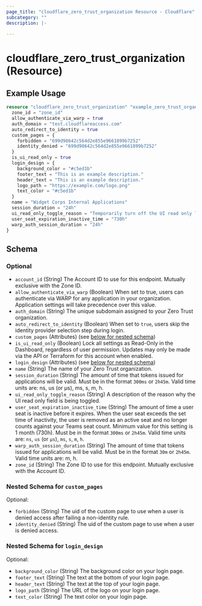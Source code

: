 ```yaml
---
page_title: "cloudflare_zero_trust_organization Resource - Cloudflare"
subcategory: ""
description: |-
  
---
```


# cloudflare_zero_trust_organization (Resource)



## Example Usage

```terraform
resource "cloudflare_zero_trust_organization" "example_zero_trust_organization" {
  zone_id = "zone_id"
  allow_authenticate_via_warp = true
  auth_domain = "test.cloudflareaccess.com"
  auto_redirect_to_identity = true
  custom_pages = {
    forbidden = "699d98642c564d2e855e9661899b7252"
    identity_denied = "699d98642c564d2e855e9661899b7252"
  }
  is_ui_read_only = true
  login_design = {
    background_color = "#c5ed1b"
    footer_text = "This is an example description."
    header_text = "This is an example description."
    logo_path = "https://example.com/logo.png"
    text_color = "#c5ed1b"
  }
  name = "Widget Corps Internal Applications"
  session_duration = "24h"
  ui_read_only_toggle_reason = "Temporarily turn off the UI read only lock to make a change via the UI"
  user_seat_expiration_inactive_time = "730h"
  warp_auth_session_duration = "24h"
}
```

<!-- schema generated by tfplugindocs -->
## Schema

### Optional

- `account_id` (String) The Account ID to use for this endpoint. Mutually exclusive with the Zone ID.
- `allow_authenticate_via_warp` (Boolean) When set to true, users can authenticate via WARP for any application in your organization. Application settings will take precedence over this value.
- `auth_domain` (String) The unique subdomain assigned to your Zero Trust organization.
- `auto_redirect_to_identity` (Boolean) When set to `true`, users skip the identity provider selection step during login.
- `custom_pages` (Attributes) (see [below for nested schema](#nestedatt--custom_pages))
- `is_ui_read_only` (Boolean) Lock all settings as Read-Only in the Dashboard, regardless of user permission. Updates may only be made via the API or Terraform for this account when enabled.
- `login_design` (Attributes) (see [below for nested schema](#nestedatt--login_design))
- `name` (String) The name of your Zero Trust organization.
- `session_duration` (String) The amount of time that tokens issued for applications will be valid. Must be in the format `300ms` or `2h45m`. Valid time units are: ns, us (or µs), ms, s, m, h.
- `ui_read_only_toggle_reason` (String) A description of the reason why the UI read only field is being toggled.
- `user_seat_expiration_inactive_time` (String) The amount of time a user seat is inactive before it expires. When the user seat exceeds the set time of inactivity, the user is removed as an active seat and no longer counts against your Teams seat count.  Minimum value for this setting is 1 month (730h). Must be in the format `300ms` or `2h45m`. Valid time units are: `ns`, `us` (or `µs`), `ms`, `s`, `m`, `h`.
- `warp_auth_session_duration` (String) The amount of time that tokens issued for applications will be valid. Must be in the format `30m` or `2h45m`. Valid time units are: m, h.
- `zone_id` (String) The Zone ID to use for this endpoint. Mutually exclusive with the Account ID.

<a id="nestedatt--custom_pages"></a>
### Nested Schema for `custom_pages`

Optional:

- `forbidden` (String) The uid of the custom page to use when a user is denied access after failing a non-identity rule.
- `identity_denied` (String) The uid of the custom page to use when a user is denied access.


<a id="nestedatt--login_design"></a>
### Nested Schema for `login_design`

Optional:

- `background_color` (String) The background color on your login page.
- `footer_text` (String) The text at the bottom of your login page.
- `header_text` (String) The text at the top of your login page.
- `logo_path` (String) The URL of the logo on your login page.
- `text_color` (String) The text color on your login page.


